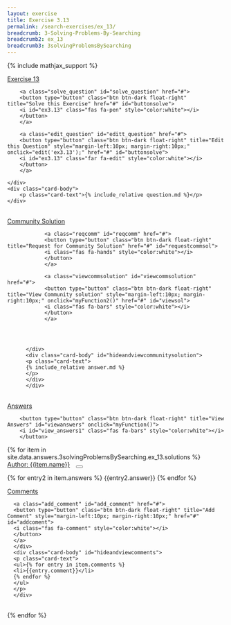 ```yaml
---
layout: exercise
title: Exercise 3.13
permalink: /search-exercises/ex_13/
breadcrumb: 3-Solving-Problems-By-Searching
breadcrumb2: ex_13
breadcrumb3: 3solvingProblemsBySearching
---
```


{% include mathjax_support %}

<div class="card">
    <div class="card-header p-2">
        <a href='#' class="p-2">Exercise 13
        </a>

        <a class="solve_question" id="solve_question" href="#">
        <button type="button" class="btn btn-dark float-right" title="Solve this Exercise" href="#" id="buttonsolve">
        <i id="ex3.13" class="fas fa-pen" style="color:white"></i>
        </button>
        </a>

        <a class="edit_question" id="editt_question" href="#">
        <button type="button" class="btn btn-dark float-right" title="Edit this Question" style="margin-left:10px; margin-right:10px;" onclick="edit('ex3.13');" href="#" id="buttonsolve">
        <i id="ex3.13" class="far fa-edit" style="color:white"></i>
        </button>
        </a>

    </div>
    <div class="card-body">
        <p class="card-text">{% include_relative question.md %}</p>
    </div>
</div>

<br>
<div class="card">
    <div class="card-header p-2">
        <a href="#" class="p-2">Community Solution</a>



                <a class="reqcomm" id="reqcomm" href="#">
                <button type="button" class="btn btn-dark float-right" title="Request for Community Solution" href="#" id="requestcommsol">
                <i class="fas fa-hands" style="color:white"></i>
                </button>
                </a>

                <a class="viewcommsolution" id="viewcommsolution" href="#">
                <button type="button" class="btn btn-dark float-right" title="View Community solution" style="margin-left:10px; margin-right:10px;" onclick="myFunction2()" href="#" id="viewsol">
                <i class="fas fa-bars" style="color:white"></i>
                </button>
                </a>




          </div>
          <div class="card-body" id="hideandviewcommunitysolution">
          <p class="card-text">
          {% include_relative answer.md %}
          </p>
          </div>
          </div>
<br>
<div class="card">
    <div class="card-header p-2">
        <a href="#" class="p-2">Answers</a>


        <button type="button" class="btn btn-dark float-right" title="View Answers" id="viewanswers" onclick="myFunction()">
        <i id="view_answers1" class="fas fa-bars" style="color:white"></i>
        </button>

</div>
<div class="card-body" id="hideandviewanswers">
{% for item in site.data.answers.3solvingProblemsBySearching.ex_13.solutions %}
<div class="card">
   <div class="card-header p-2">
      <a href="#" class="p-2">Author: {{item.name}}</a>
      <a class="upvote_answer" id="upvote_answer" href="#">
      <button type="button" class="btn btn-dark float-right" title="Upvote answer" style="margin-left:10px; margin-right:10px;" href="#" id="upvoteanswer">
      <i class="far fa-thumbs-up" style="color:white"></i>
      </button>
      </a>
      </div>
<div class="card-body">
<p class="card-text">
{% for entry2 in item.answers %}
{{entry2.answer}}
{% endfor %}
</p>
<div class="card">
   <div class="card-header p-2">
      <a href="#" class="p-2">Comments</a>

      <a class="add_comment" id="add_comment" href="#">
      <button type="button" class="btn btn-dark float-right" title="Add Comment" style="margin-left:10px; margin-right:10px;" href="#" id="addcoment">
      <i class="fas fa-comment" style="color:white"></i>
      </button>
      </a>
      </div>
      <div class="card-body" id="hideandviewcomments">
      <p class="card-text">
      <ul>{% for entry in item.comments %}
      <li>{{entry.comment}}</li>
      {% endfor %}
      </ul>
      </p>
      </div>
</div>
</div>
</div>
<br>
{% endfor %}

